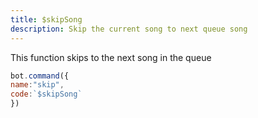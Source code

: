 ```yaml
---
title: $skipSong
description: Skip the current song to next queue song
---
```


This function skips to the next song in the queue

```javascript
bot.command({
name:"skip",
code:`$skipSong`
})
```

